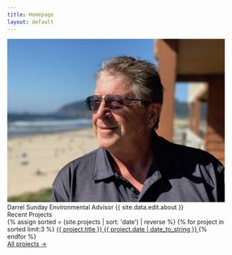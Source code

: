 ```yaml
---
title: Homepage
layout: default
---
```


<div class="about">
	<div class="about__image">
		<img src="/assets/sunday.jpg" alt="sunday">
	</div>
	<div class="about__content">
		<span class="about__content__name">Darrel Sunday</span>
		<span class="about__content__title">Environmental Advisor</span>
		<span class="about__content__text">
			{{ site.data.edit.about }}
		</span>
	</div>
</div>

<div class="recent-projects">
	<span class="recent-projects__header">Recent Projects</span>
	<div class="recent-projects__container">
		{% assign sorted = (site.projects | sort: 'date') | reverse %}
		{% for project in sorted limit:3 %}
		<a class="recent-projects__item" href="{{ project.url }}">
			<span class="recent-projects__item__title">{{ project.title }}</span>
			<span class="recent-projects__item__date">{{ project.date | date_to_string }}</span>
		</a>
		{% endfor %}
	</div>
	<span class="recent-projects__footer"><a href="/projects">All projects &rarr;</a></span>
</div>